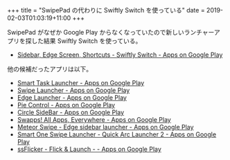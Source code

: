 +++
title = "SwipePad の代わりに Swiftly Switch を使っている"
date = 2019-02-03T01:03:19+11:00
+++

SwipePad がなぜか Google Play からなくなっていたので新しいランチャーアプリを探した結果 Swiftly Switch を使っている。  

- [Sidebar, Edge Screen, Shortcuts - Swiftly Switch - Apps on Google Play](https://play.google.com/store/apps/details?id=org.de_studio.recentappswitcher.trial)

他の候補だったアプリは以下。

- [Smart Task Launcher - Apps on Google Play](https://play.google.com/store/apps/details?id=jp.jskt.launcher)
- [Swipe Launcher - Apps on Google Play](https://play.google.com/store/apps/details?id=com.amapps.launcher)
- [Edge Launcher - Apps on Google Play](https://play.google.com/store/apps/details?id=com.reactivstudios.android.edge.free)
- [Pie Control - Apps on Google Play](https://play.google.com/store/apps/details?id=jun.ace.piecontrol)
- [Circle SideBar - Apps on Google Play](https://play.google.com/store/apps/details?id=com.zeeshan.circlesidebar)
- [Swapps! All Apps, Everywhere - Apps on Google Play](https://play.google.com/store/apps/details?id=com.schiztech.swapps)
- [Meteor Swipe - Edge sidebar launcher - Apps on Google Play](https://play.google.com/store/apps/details?id=com.fb.glovebox)
- [Smart One Swipe Launcher - Quick Arc Launcher 2 - Apps on Google Play](https://play.google.com/store/apps/details?id=com.keice.quicklauncher4)
- [ssFlicker - Flick & Launch - - Apps on Google Play](https://play.google.com/store/apps/details?id=com.ssmomonga.ssflicker)
